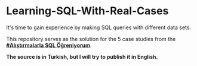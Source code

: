 # Learning-SQL-With-Real-Cases
It's time to gain experience by making SQL queries with different data sets.

This repository serves as the solution for the 5 case studies from the **[#Alıştırmalarla SQL Öğreniyorum]([https://8weeksqlchallenge.com](https://www.udemy.com/course/alistirmalarla-sql-ogreniyorum/)https://www.udemy.com/course/alistirmalarla-sql-ogreniyorum/)**. 

**The source is in Turkish, but I will try to publish it in English.**
